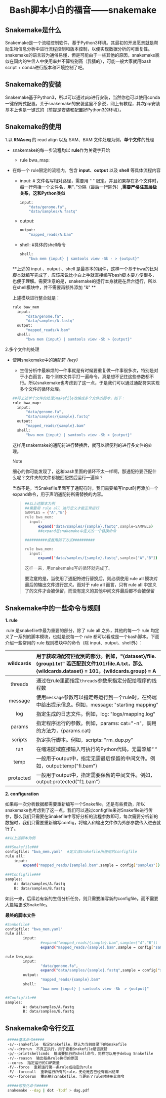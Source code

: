 # <div align=center>Bash脚本小白的福音——snakemake</div>

## Snakemake是什么

Snakemake是一个流程控制软件，基于Python3环境。其最初的开发愿景就是帮助生物信息分析中进行流程控制和版本控制，以便实现数据分析的可重复性。snakemake的语言较为通俗易懂，但是可能由于一些其他的原因，snakemake貌似在国内的生信人中使用率并不算特别高（我猜的），可能一般大家就用bash script + conda进行版本和环境控制了吧。

## Snakemake的安装

Snakemake基于Python3，所以可以通过pip进行安装，当然你也可以使用conda一键保姆式配置。关于snakemake的安装这里不多说，网上有教程，其次pip安装基本上也是一键式的（前提是安装和配置好Python3的环境）。

## Snakemake的使用

1.以 **RNAseq** 的 read align 以及 SAM、BAM 文件处理为例，**单个文件**的处理

* snakemake的每一步流程均以 **rule**作为关键字开始

  * rule bwa_map:

* 在每一个 rule限定的流程内，包含 **input**、**output** 以及 **shell** 等具体流程内容

  * input:	# 文件名写相对路径，需要用 “ ” 限定。并且如果存在多个文件时，每一行包括一个文件名，用“，”分隔（最后一行除外）,**需要严格注意层级关系，这和Python类似**

    ```bash
    input:
    	"data/genome.fa",
    	"data/samples/A.fastq"
    ```

  * output:

    ```bash
    output:
    	"mapped_reads/A.bam"
    ```

  * shell:    #具体的shell命令

    ```bash
    shell:
    	"bwa mem {input} | samtools view -Sb - > {output}"
    ```

  **上述的 input 、output 、shell 是最基本的组件，这样一个基于bwa的比对脚本就编写完成了，应该来说比小白上手就直接编写bash脚本要方便很多，也便于理解。需要注意的是，snakemake的运行本身就是在后台运行，所以在shell模块中，并不需要再额外添加 "&" **

  上述模块进行整合就是：

  ```bash
  rule baw_mem
  	input:
  		"data/genome.fa",
  		"data/samples/A.fastq"
  	output:
  		"mapped_reads/A.bam"
  	shell:
  		"bwa mem {input} | samtools view -Sb > {output}"
  ```

2.多个文件的处理

* 使用snakemake中的通配符 *{key}*

  * 生信分析中最麻烦的一件事就是有时候要重复做一件事很多次，特别是对于小白而言，每个测序文件手打一遍命令，真是想不记住这些参数都不行。所以snakemake也考虑到了这一点，于是我们可以通过通配符来实现多个文件的循环处理。

  ```bash
  ##将上述单个文件的处理Snakefile改编成多个文件的脚本，如下：
  rule bwa_map:
  	input:
  		"data/genome.fa",
  		"data/samples/{sample}.fastq"
  	output:
  		"mapped_reads/{sample}.bam"
  	shell:
  		"bwa mem {input} | samtools view -Sb > {output}"
  ```

  这样用snakemake的通配符进行替换后，就可以很便利的进行多文件的处理。

  > [!NOTE]
  >
  > 细心的你可能发现了，这和bash里面的循环不太一样啊，那通配符要匹配什么呢？文件夹的文件都被匹配然后运行一遍嘛？
  >
  > 当然不是，当Snakefile里面写了通配符时，我们需要编写input时再添加一个expand命令，用于声明通配符所需替换的内容。
  >
  > > ```bash
  > > ##以上述脚本为例
  > > ##需要用 rule all 进行定义才能正常运行
  > > SAMPLES = {"A","B"}
  > > rule bwa_mem:
  > > 	input:
  > > 		expand("data/samples/{sample}.fastq",sample=SAMPELS)
  > > 		##expand是snakemake中定义的一个替换命令
  > > 
  > > ##########或者用如下方式##########
  > > 
  > > rule bwa_mem:
  > > 	input:
  > > 		expand("data/samples/{sample}.fastq",sample=["A","B"])
  > > ```
  > >
  > > 这样一来，用snakemake写的循环就完成了。
  > >
  > > **要注意的是，当使用了通配符进行替换后，则必须使用 rule all 模块对最后的输出文件进行定义。而对于 rule all 而言，只有 rule all 中定义了的文件才会被保留，而没有定义的其他中间文件最后都不会被保留**

## Snakemake中的一些命令与规则

**1. rule**

​	rule 是snakefile中最为重要的部分，除了 rule all 之外，其他的每一个 rule 均定义了一系列的脚本模块，也就是说每一个 rule 都可以看成是一个bash脚本。下面介绍一些常用的 rule 规则模块中的命令（除 input、output、shell外）：

| wildcards | 用于获取通配符匹配到的部分。例如，"{dataset}/file.{group}.txt" 若匹配到文件101/file.A.txt，那么 {wildcards.dataset} = 101，{wildcards.group} = A |
| :-------: | :----------------------------------------------------------- |
|  threads  | 通过在rule里面指定`threads`参数来指定分配给程序的线程数      |
|  message  | 使用`message`参数可以指定每运行到一个rule时，在终端中给出提示信息。例如，message: "starting mapping" |
|    log    | 指定生成的日志文件。例如，log: "logs/mapping.log"            |
|  params   | 指定程序运行的参数。例如，params: cat="-n"，调用的方法为，{params.cat} |
|  scripts  | 指定执行脚本。例如，scripts: "rm_dup.py"                     |
|    run    | 在缩进区域直接输入可执行的Python代码，无需添加“ ”            |
|   temp    | 一般用于output中，指定无需最后保留的中间文件。例如，output:temp("fi.bam") |
| protected | 一般用于output中，指定需要保留的中间文件。例如，output:protected("f1.bam") |

**2. configuration**

如果每一次分析数据都需要重新编写一个Snakefile，还是有些费劲，所以snakemake也考虑到了这一点。我们可以通过configfile来对Snakefile进行传参，那么我们只需要在Snakefile中写好分析的流程参数即可，每次需要分析新的数据时，我们只需要重新编写config，将输入和输出文件作为外部参数传入进去就行了。

```bash
##以上述脚本为例

###Snakefile###
configfile: "bwa_mem.yaml"	#定义该Snakefile所使用的configfile
rule all:
	input:
		expand("mapped_reads/{sample}.bam",sample = config["samples"])
		
###Configfile###
samples:
	A: data/samples/A.fastq
	B: data/samples/B.fastq
```

如此一来，后续若有新的生信分析任务，则只需要编写新的configfile，而不需要大篇幅更改Snakefile。

**最终的脚本文件**

```bash
#Sankefile#
configfile: "bwa_mem.yaml"
rule all:
        input:
                #expand("mapped_reads/{sample}.bam",sample=["A","B"])
                expand("mapped_reads/{sample}.bam",sample = config["samples"])
                
rule bwa_map:
        input:
                "data/genome.fa",
                expand("data/samples/{sample}.fastq",sample = config["samples"])
        output:
                "mapped_reads/{sample}.bam"
        shell:
                "bwa mem {input} | samtools view -Sb  > {output}"
```

```bash
##Configfile##
samples:
        A: data/samples/A.fastq
        B: data/samples/B.fastq
```

## Snakemake命令行交互

```bash
 #####基本命令#####
 -s/--snakefile  指定Snakefile，默认为当前目录下的Snakefile
 -n/--dryrun  不真正执行，用于查看Snakefile是否报错
 -p/--printshellcmds  输出要执行的shell命令，同样可以用于debug Snakefile
 -r/--reason  输出每条rule执行的原因
 --cores  指定运行的CUP数量
 -f/--force  重新运行第一条rule或指定的rule
 -F/--forceall  重新运行所有的rule，无论是否已经有输出结果
 -R/--forcerun  重新执行Snakefile，当更新了rule时使用此命令
 
 #####可视化命令#####
 snakemake --dag | dot -Tpdf > dag.pdf
```

